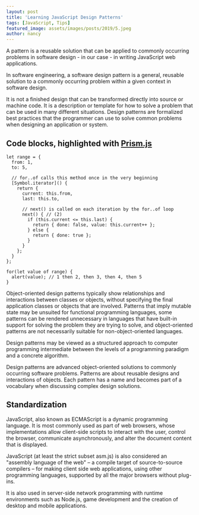 ```yaml
---
layout: post
title: 'Learning JavaScript Design Patterns'
tags: [JavaScript, Tips]
featured_image: assets/images/posts/2019/5.jpeg
author: nancy
---
```


A pattern is a reusable solution that can be applied to commonly occurring problems in software design - in our case - in writing JavaScript web applications.

In software engineering, a software design pattern is a general, reusable solution to a commonly occurring problem within a given context in software design.

It is not a finished design that can be transformed directly into source or machine code. It is a description or template for how to solve a problem that can be used in many different situations. Design patterns are formalized best practices that the programmer can use to solve common problems when designing an application or system.

## Code blocks, highlighted with [Prism.js](http://prismjs.com/index.html)

<pre><code class="language-javascript">let range = {
  from: 1,
  to: 5,

  // for..of calls this method once in the very beginning
  [Symbol.iterator]() {
    return {
      current: this.from,
      last: this.to,

      // next() is called on each iteration by the for..of loop
      next() { // (2)
        if (this.current <= this.last) {
          return { done: false, value: this.current++ };
        } else {
          return { done: true };
        }
      }
    };
  }
};

for(let value of range) {
  alert(value); // 1 then 2, then 3, then 4, then 5
}</code></pre>

Object-oriented design patterns typically show relationships and interactions between classes or objects, without specifying the final application classes or objects that are involved. Patterns that imply mutable state may be unsuited for functional programming languages, some patterns can be rendered unnecessary in languages that have built-in support for solving the problem they are trying to solve, and object-oriented patterns are not necessarily suitable for non-object-oriented languages.

Design patterns may be viewed as a structured approach to computer programming intermediate between the levels of a programming paradigm and a concrete algorithm.

Design patterns are advanced object-oriented solutions to commonly occurring software problems. Patterns are about reusable designs and interactions of objects. Each pattern has a name and becomes part of a vocabulary when discussing complex design solutions.

## Standardization

JavaScript, also known as ECMAScript is a dynamic programming language. It is most commonly used as part of web browsers, whose implementations allow client-side scripts to interact with the user, control the browser, communicate asynchronously, and alter the document content that is displayed.

JavaScript (at least the strict subset asm.js) is also considered an "assembly language of the web" – a compile target of source-to-source compilers – for making client side web applications, using other programming languages, supported by all the major browsers without plug-ins.

It is also used in server-side network programming with runtime environments such as Node.js, game development and the creation of desktop and mobile applications.
